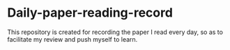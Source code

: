 # Daily-paper-reading-record
This repository is created for recording the paper I read every day, so as to facilitate my review and push myself to learn.
